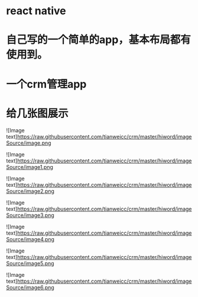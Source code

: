 # react native
# 自己写的一个简单的app，基本布局都有使用到。
# 一个crm管理app
# 给几张图展示
![Image text]https://raw.githubusercontent.com/tianweicc/crm/master/hiword/imageSource/image.png

![Image text]https://raw.githubusercontent.com/tianweicc/crm/master/hiword/imageSource/image1.png

![Image text]https://raw.githubusercontent.com/tianweicc/crm/master/hiword/imageSource/image2.png

![Image text]https://raw.githubusercontent.com/tianweicc/crm/master/hiword/imageSource/image3.png

![Image text]https://raw.githubusercontent.com/tianweicc/crm/master/hiword/imageSource/image4.png

![Image text]https://raw.githubusercontent.com/tianweicc/crm/master/hiword/imageSource/image5.png

![Image text]https://raw.githubusercontent.com/tianweicc/crm/master/hiword/imageSource/image6.png
